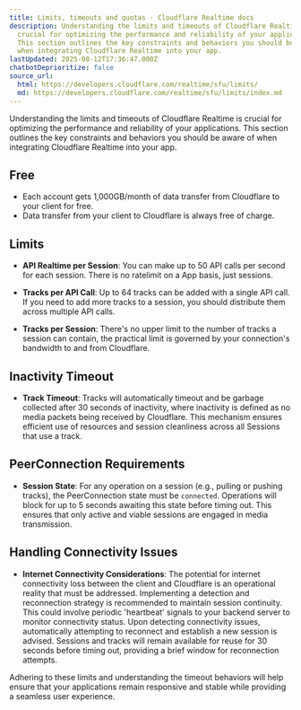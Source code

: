 ```yaml
---
title: Limits, timeouts and quotas · Cloudflare Realtime docs
description: Understanding the limits and timeouts of Cloudflare Realtime is
  crucial for optimizing the performance and reliability of your applications.
  This section outlines the key constraints and behaviors you should be aware of
  when integrating Cloudflare Realtime into your app.
lastUpdated: 2025-08-12T17:36:47.000Z
chatbotDeprioritize: false
source_url:
  html: https://developers.cloudflare.com/realtime/sfu/limits/
  md: https://developers.cloudflare.com/realtime/sfu/limits/index.md
---
```


Understanding the limits and timeouts of Cloudflare Realtime is crucial for optimizing the performance and reliability of your applications. This section outlines the key constraints and behaviors you should be aware of when integrating Cloudflare Realtime into your app.

## Free

* Each account gets 1,000GB/month of data transfer from Cloudflare to your client for free.
* Data transfer from your client to Cloudflare is always free of charge.

## Limits

* **API Realtime per Session**: You can make up to 50 API calls per second for each session. There is no ratelimit on a App basis, just sessions.

* **Tracks per API Call**: Up to 64 tracks can be added with a single API call. If you need to add more tracks to a session, you should distribute them across multiple API calls.

* **Tracks per Session**: There's no upper limit to the number of tracks a session can contain, the practical limit is governed by your connection's bandwidth to and from Cloudflare.

## Inactivity Timeout

* **Track Timeout**: Tracks will automatically timeout and be garbage collected after 30 seconds of inactivity, where inactivity is defined as no media packets being received by Cloudflare. This mechanism ensures efficient use of resources and session cleanliness across all Sessions that use a track.

## PeerConnection Requirements

* **Session State**: For any operation on a session (e.g., pulling or pushing tracks), the PeerConnection state must be `connected`. Operations will block for up to 5 seconds awaiting this state before timing out. This ensures that only active and viable sessions are engaged in media transmission.

## Handling Connectivity Issues

* **Internet Connectivity Considerations**: The potential for internet connectivity loss between the client and Cloudflare is an operational reality that must be addressed. Implementing a detection and reconnection strategy is recommended to maintain session continuity. This could involve periodic 'heartbeat' signals to your backend server to monitor connectivity status. Upon detecting connectivity issues, automatically attempting to reconnect and establish a new session is advised. Sessions and tracks will remain available for reuse for 30 seconds before timing out, providing a brief window for reconnection attempts.

Adhering to these limits and understanding the timeout behaviors will help ensure that your applications remain responsive and stable while providing a seamless user experience.

